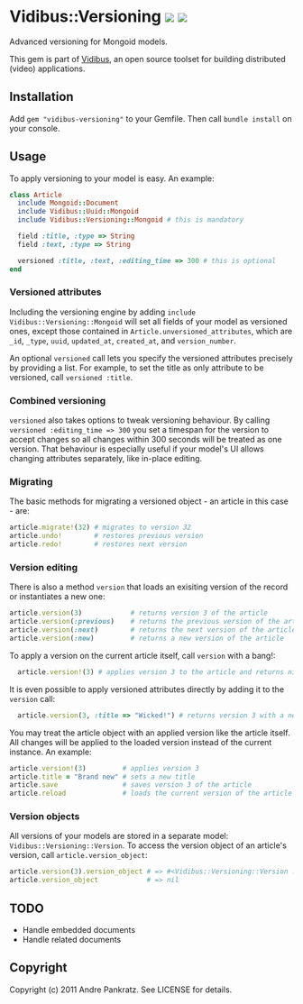 # Vidibus::Versioning [![](http://travis-ci.org/vidibus/vidibus-versioning.png)](http://travis-ci.org/vidibus/vidibus-versioning) [![](http://stillmaintained.com/vidibus/vidibus-versioning.png)](http://stillmaintained.com/vidibus/vidibus-versioning)

Advanced versioning for Mongoid models.

This gem is part of [Vidibus](http://vidibus.org), an open source toolset for building distributed (video) applications.


## Installation

Add `gem "vidibus-versioning"` to your Gemfile. Then call `bundle install` on your console.


## Usage

To apply versioning to your model is easy. An example:

```ruby
class Article
  include Mongoid::Document
  include Vidibus::Uuid::Mongoid
  include Vidibus::Versioning::Mongoid # this is mandatory

  field :title, :type => String
  field :text, :type => String

  versioned :title, :text, :editing_time => 300 # this is optional
end
```

### Versioned attributes

Including the versioning engine by adding `include Vidibus::Versioning::Mongoid` will set all fields of your model as
versioned ones, except those contained in `Article.unversioned_attributes`, which are `_id`, `_type`, `uuid`,
`updated_at`, `created_at`, and `version_number`.

An optional `versioned` call lets you specify the versioned attributes precisely by providing a list. For example, to
set the title as only attribute to be versioned, call `versioned :title`.


### Combined versioning

`versioned` also takes options to tweak versioning behaviour. By calling `versioned :editing_time => 300` you set a
timespan for the version to accept changes so all changes within 300 seconds will be treated as one version.
That behaviour is especially useful if your model's UI allows changing attributes separately, like in-place editing.


### Migrating

The basic methods for migrating a versioned object - an article in this case - are:

```ruby
article.migrate!(32) # migrates to version 32
article.undo!        # restores previous version
article.redo!        # restores next version
```


### Version editing

There is also a method `version` that loads an exisiting version of the record or instantiates a new one:

```ruby
article.version(3)            # returns version 3 of the article
article.version(:previous)    # returns the previous version of the article
article.version(:next)        # returns the next version of the article
article.version(:new)         # returns a new version of the article
```

To apply a version on the current article itself, call `version` with a bang!:

```ruby
  article.version!(3) # applies version 3 to the article and returns nil
```

It is even possible to apply versioned attributes directly by adding it to the `version` call:

```ruby
  article.version(3, :title => "Wicked!") # returns version 3 with a new title applied
```

You may treat the article object with an applied version like the article itself. All changes will
be applied to the loaded version instead of the current instance. An example:

```ruby
article.version!(3)         # applies version 3
article.title = "Brand new" # sets a new title
article.save                # saves version 3 of the article
article.reload              # loads the current version of the article
```


### Version objects

All versions of your models are stored in a separate model: `Vidibus::Versioning::Version`. To access the
version object of an article's version, call `article.version_object`:

```ruby
article.version(3).version_object # => #<Vidibus::Versioning::Version ... >
article.version_object            # => nil
```


## TODO

* Handle embedded documents
* Handle related documents


## Copyright

Copyright (c) 2011 Andre Pankratz. See LICENSE for details.
